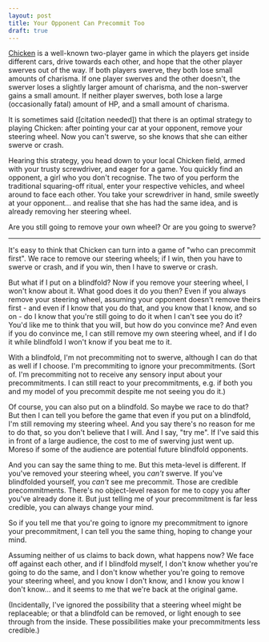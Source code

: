 ```yaml
---
layout: post
title: Your Opponent Can Precommit Too
draft: true
---
```

[Chicken](http://en.wikipedia.org/wiki/Chicken_%28game%29) is a well-known two-player game in which the players get inside different cars, drive towards each other, and hope that the other player swerves out of the way. If both players swerve, they both lose small amounts of charisma. If one player swerves and the other doesn't, the swerver loses a slightly larger amount of charisma, and the non-swerver gains a small amount. If neither player swerves, both lose a large (occasionally fatal) amount of HP, and a small amount of charisma.

It is sometimes said (\[citation needed\]) that there is an optimal strategy to playing Chicken: after pointing your car at your opponent, remove your steering wheel. Now you can't swerve, so she knows that she can either swerve or crash.

Hearing this strategy, you head down to your local Chicken field, armed with your trusty screwdriver, and eager for a game. You quickly find an opponent, a girl who you don't recognise. The two of you perform the traditional squaring-off ritual, enter your respective vehicles, and wheel around to face each other. You take your screwdriver in hand, smile sweetly at your opponent... and realise that she has had the same idea, and is already removing her steering wheel.

Are you still going to remove your own wheel? Or are you going to swerve?

---

It's easy to think that Chicken can turn into a game of "who can precommit first". We race to remove our steering wheels; if I win, then you have to swerve or crash, and if you win, then I have to swerve or crash.

But what if I put on a blindfold? Now if you remove your steering wheel, I won't know about it. What good does it do you then? Even if you always remove your steering wheel, assuming your opponent doesn't remove theirs first - and even if I know that you do that, and you know that I know, and so on - do I know that you're still going to do it when I can't see you do it? You'd like me to think that you will, but how do you convince me? And even if you do convince me, I can still remove my own steering wheel, and if I do it while blindfold I won't know if you beat me to it.

With a blindfold, I'm not precommiting not to swerve, although I can do that as well if I choose. I'm precommiting to ignore your precommitments. (Sort of. I'm precommiting not to receive any sensory input about your precommitments. I can still react to your precommitments, e.g. if both you and my model of you precommit despite me not seeing you do it.)

Of course, you can also put on a blindfold. So maybe we race to do that? But then I can tell you before the game that even if you put on a blindfold, I'm still removing my steering wheel. And you say there's no reason for me to do that, so you don't believe that I will. And I say, "try me". If I've said this in front of a large audience, the cost to me of swerving just went up. Moreso if some of the audience are potential future blindfold opponents.

And you can say the same thing to me. But this meta-level is different. If you've removed your steering wheel, you *can't* swerve. If you've blindfolded yourself, you *can't* see me precommit. Those are credible precommitments. There's no object-level reason for me to copy you after you've already done it. But just telling me of your precommitment is far less credible, you can always change your mind.

So if you tell me that you're going to ignore my precommitment to ignore your precommitment, I can tell you the same thing, hoping to change your mind.

Assuming neither of us claims to back down, what happens now? We face off against each other, and if I blindfold myself, I don't know whether you're going to do the same, and I don't know whether you're going to remove your steering wheel, and you know I don't know, and I know you know I don't know... and it seems to me that we're back at the original game.

(Incidentally, I've ignored the possibility that a steering wheel might be replaceable; or that a blindfold can be removed, or light enough to see through from the inside. These possibilities make your precommitments less credible.)
